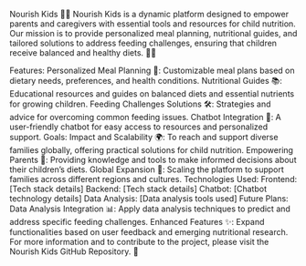 Nourish Kids 🌟👶
Nourish Kids is a dynamic platform designed to empower parents and caregivers with essential tools and resources for child nutrition. Our mission is to provide personalized meal planning, nutritional guides, and tailored solutions to address feeding challenges, ensuring that children receive balanced and healthy diets. 🌱🍎

Features:
Personalized Meal Planning 🥗: Customizable meal plans based on dietary needs, preferences, and health conditions.
Nutritional Guides 📚: Educational resources and guides on balanced diets and essential nutrients for growing children.
Feeding Challenges Solutions 🛠️: Strategies and advice for overcoming common feeding issues.
Chatbot Integration 🤖: A user-friendly chatbot for easy access to resources and personalized support.
Goals:
Impact and Scalability 🌍: To reach and support diverse families globally, offering practical solutions for child nutrition.
Empowering Parents 💪: Providing knowledge and tools to make informed decisions about their children’s diets.
Global Expansion 🚀: Scaling the platform to support families across different regions and cultures.
Technologies Used:
Frontend: [Tech stack details]
Backend: [Tech stack details]
Chatbot: [Chatbot technology details]
Data Analysis: [Data analysis tools used]
Future Plans:
Data Analysis Integration 📊: Apply data analysis techniques to predict and address specific feeding challenges.
Enhanced Features ✨: Expand functionalities based on user feedback and emerging nutritional research.
For more information and to contribute to the project, please visit the Nourish Kids GitHub Repository. 🌟
